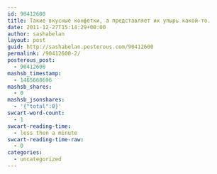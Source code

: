 ```yaml
---
id: 90412600
title: Такие вкусные конфетки, а представляет их упырь какой-то.
date: 2011-12-27T15:14:29+00:00
author: sashabelan
layout: post
guid: http://sashabelan.posterous.com/90412600
permalink: /90412600-2/
posterous_post:
  - 90412600
mashsb_timestamp:
  - 1465668696
mashsb_shares:
  - 0
mashsb_jsonshares:
  - '{"total":0}'
swcart-word-count:
  - 1
swcart-reading-time:
  - less then a minute
swcart-reading-time-raw:
  - 0
categories:
  - uncategorized
---
```

[](http://instagr.am/p/cG1OE/)